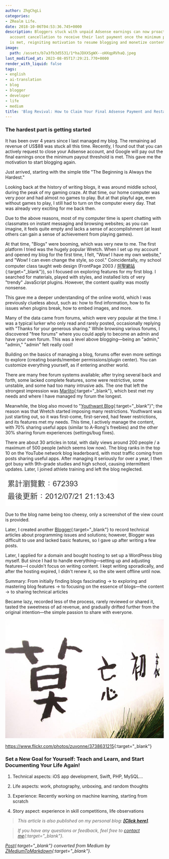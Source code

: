 ```yaml
---
author: ZhgChgLi
categories:
- ZRealm Life.
date: 2018-10-06T04:53:36.745+0000
description: Bloggers stuck with unpaid Adsense earnings can now proactively request
  account cancellation to receive their last payment once the minimum payout threshold
  is met, reigniting motivation to resume blogging and monetize content effectively.
image:
  path: /assets/b7a3fb3d5531/1*haJDXXSgWX--oHXqpRVhaQ.jpeg
last_modified_at: 2023-08-05T17:29:21.770+0000
render_with_liquid: false
tags:
- english
- ai-translation
- blog
- blogger
- developer
- life
- medium
title: 'Blog Revival: How to Claim Your Final Adsense Payment and Restart Writing'
---
```


### The hardest part is getting started

It has been over 4 years since I last managed my blog. The remaining ad revenue of US$88 was stuck all this time. Recently, I found out that you can actively request to close your Adsense account, and Google will pay out the final earnings once the minimum payout threshold is met. This gave me the motivation to start blogging again.

Just arrived, starting with the simple title "The Beginning is Always the Hardest."

Looking back at the history of writing blogs, it was around middle school, during the peak of my gaming craze. At that time, our home computer was very poor and had almost no games to play. But at that playful age, even without games to play, I still had to turn on the computer every day. That was already very exciting for me back then.

Due to the above reasons, most of my computer time is spent chatting with classmates on instant messaging and browsing websites; as you can imagine, it feels quite empty and lacks a sense of accomplishment (at least others can gain a sense of achievement from playing games).

At that time, "Blogs" were booming, which was very new to me. The first platform I tried was the hugely popular Wretch. When I set up my account and opened my blog for the first time, I felt, "Wow! I have my own website," and "Wow! I can even change the style, so cool." Coincidentally, my school computer class taught web design (FrontPage 2003 / [阿聖網站](http://sheng.phy.nknu.edu.tw/){:target="_blank"}), so I focused on exploring features for my first blog. I searched for materials, played with styles, and installed lots of very "trendy" JavaScript plugins. However, the content quality was mostly nonsense.

This gave me a deeper understanding of the online world, which I was previously clueless about, such as: how to find information, how to fix issues when plugins break, how to embed images, and more.

Many of the data came from forums, which were very popular at the time. I was a typical lurker who only read and rarely posted, occasionally replying with "Thanks for your generous sharing." While browsing various forums, I discovered "free forums" where you could apply to become an admin and have your own forum. This was a level above blogging—being an "admin," "admin," "admin" felt really cool!

Building on the basics of managing a blog, forums offer even more settings to explore (creating boards/member permissions/plugin center). You can customize everything yourself, as if entering another world.

There are many free forum systems available; after trying several back and forth, some lacked complete features, some were restrictive, some unstable, and some had too many intrusive ads. The one that left the strongest impression was [Marlito](https://free.com.tw/free-discuz-forum-marlito/){:target="_blank"}, which best met my needs and where I have managed my forum the longest.

Meanwhile, the blog also moved to "[Youthwant Blog](http://blog.youthwant.com.tw){:target="_blank"}"; the reason was that Wretch started imposing many restrictions. Youthwant was just starting out, so it was first-come, first-served, had fewer restrictions, and its features met my needs. This time, I actively manage the content, with 70% sharing useful apps (similar to A-Rong's freebies) and the other 30% sharing forum experiences (settings/bug fixes).

There are about 30 articles in total, with daily views around 200 people / a maximum of 500 people (which seems low now). The blog ranks in the top 10 on the YouTube network blog leaderboard, with most traffic coming from posts sharing useful apps. After managing it seriously for over a year, I then got busy with 9th-grade studies and high school, causing intermittent updates. Later, I joined athlete training and left the blog neglected.

![Due to the blog name being too cheesy, only the view count screenshot is shown](/assets/b7a3fb3d5531/1*4f2u_8dJ_OOeDcKt_Msayg.png)

Due to the blog name being too cheesy, only a screenshot of the view count is provided.

Later, I created another [Blogger](https://www.blogger.com/about/?r=1-null_user){:target="_blank"} to record technical articles about programming issues and solutions; however, Blogger was difficult to use and lacked basic features, so I gave up after writing a few posts.

Later, I applied for a domain and bought hosting to set up a WordPress blog myself. But since I had to handle everything—setting up and adjusting features—I couldn't focus on writing content. I kept writing sporadically, and after the hosting expired, I didn't renew it, so the site went offline until now.

Summary: From initially finding blogs fascinating -> to exploring and mastering blog features -> to focusing on the essence of blogs—the content -> to sharing technical articles

Became lazy, recorded less of the process, rarely reviewed or shared it, tasted the sweetness of ad revenue, and gradually drifted further from the original intention—the simple passion to share with everyone.

![<https://www.flickr.com/photos/zuvonne/3738631215>{:target="_blank"}](/assets/b7a3fb3d5531/1*haJDXXSgWX--oHXqpRVhaQ.jpeg)

<https://www.flickr.com/photos/zuvonne/3738631215>{:target="_blank"}

### Set a New Goal for Yourself: Teach and Learn, and Start Documenting Your Life Again!

1. Technical aspects: iOS app development, Swift, PHP, MySQL…

2. Life aspects: work, photography, unboxing, and random thoughts

3. Experience: Recently working on machine learning, starting from scratch

4. Story aspect: experience in skill competitions, life observations

> *This article is also published on my personal blog: [**[Click here]**](../b7a3fb3d5531/).*

> *If you have any questions or feedback, feel free to [contact me](https://www.zhgchg.li/contact){:target="_blank"}.*

*[Post](https://medium.com/zrealm-life/medium%E7%9A%84%E7%AC%AC%E4%B8%80%E7%AF%87-b7a3fb3d5531){:target="_blank"} converted from Medium by [ZMediumToMarkdown](https://github.com/ZhgChgLi/ZMediumToMarkdown){:target="_blank"}.*
